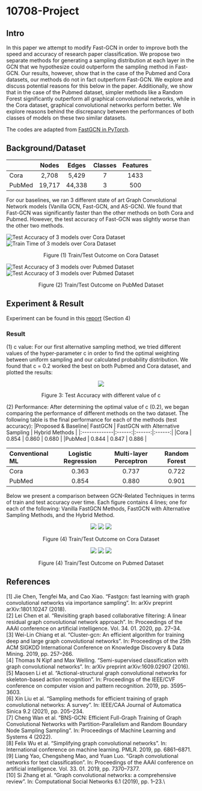 # 10708-Project

## Intro
In this paper we attempt to modify Fast-GCN in order to improve both the speed and accuracy of research paper classification. We propose two separate methods for generating a sampling distribution at each layer in the GCN that we hypothesize could outperform the sampling method in Fast-GCN. Our results, however, show that in the case of the Pubmed and Cora datasets, our methods do not in fact outperform Fast-GCN. We explore and discuss potential reasons for this below in the paper. Additionally, we show that in the case of the Pubmed dataset, simpler methods like a Random Forest significantly outperform all graphical convolutional networks, while in the Cora dataset, graphical convolutional networks perform better. We explore reasons behind the discrepancy between the performances of both classes of models on these two similar datasets.

The codes are adapted from [FastGCN in PyTorch](https://github.com/Gkunnan97/FastGCN_pytorch).

## Background/Dataset
|              | Nodes | Edges | Classes | Features |
|:-------------|:------:|:------:|:------:|:------:|
|Cora     |  2,708 |  5,429 |  7 |  1433 |
|PubMed       |  19,717 |  44,338 |  3 |  500 |

For our baselines, we ran 3 different state of art Graph Convolutional Network models (Vanilla GCN, Fast-GCN, and AS-GCN). We found that Fast-GCN was significantly faster than the other methods on both Cora and Pubmed. However, the test accuracy of Fast-GCN was slightly worse than the other two methods.

![Test Accuracy of 3 models over Cora Dataset](https://github.com/Mr-Msz/10708-Project/blob/main/Images/Pre_Test_Acc_Cora.png)
![Train Time of 3 models over Cora Dataset](https://github.com/Mr-Msz/10708-Project/blob/main/Images/Pre_Train_Time_Cora.png)
<p align="center">Figure (1) Train/Test Outcome on Cora Dataset</p>

 
![Test Accuracy of 3 models over Pubmed Dataset](https://github.com/Mr-Msz/10708-Project/blob/main/Images/Pre_Test_Acc_Pub.png)
![Test Accuracy of 3 models over Pubmed Dataset](https://github.com/Mr-Msz/10708-Project/blob/main/Images/Pre_Train_Time_Pub.png)
<p align="center">Figure (2) Train/Test Outcome on PubMed Dataset</p>

## Experiment & Result
Experiment can be found in this [report](https://github.com/Mr-Msz/10708-Project/blob/main/10708_Final_Project.pdf) (Section 4)
### Result
(1) c value:
For our first alternative sampling method, we tried different values of the hyper-parameter c in order to find the optimal weighting between uniform sampling and our calculated probability distribution. We found that c = 0.2 worked the best on both Pubmed and Cora dataset, and plotted the results:

<p align="center">
  <img src="https://github.com/Mr-Msz/10708-Project/blob/main/Images/c-graph.png" />
</p>
<p align="center">Figure 3: Test Accuracy with different value of c</p>

(2) Performance:
After determining the optimal value of c (0.2), we began comparing the performance of different methods on the two dataset. The following table is the final performance for each of the methods (test accuracy):
|Proposed & Baseline| FastGCN | FastGCN with Alternative Sampling | Hybrid Methods |
|:-------------|:------:|:------:|:------:|
|Cora     |  0.854 |  0.860 |   0.680 |
|PubMed       |  0.844 |  0.847 |   0.886 |

|Conventional ML| Logistic Regression | Multi-layer Perceptron | Random Forest |
|:-------------|:------:|:------:|:------:|
|Cora     |  0.363 |   0.737 |    0.722 |
|PubMed       |  0.854 |   0.880 |    0.901 |

Below we present a comparison between GCN-Related Techniques in terms of train and test accuracy over time. Each figure contains 4 lines; one for each of the following: Vanilla FastGCN Methods, FastGCN with Alternative Sampling Methods, and the Hybrid Method.

<p align="center">
  <img src="https://github.com/Mr-Msz/10708-Project/blob/main/Images/Train_Acc_Cora.png" />
  <img src="https://github.com/Mr-Msz/10708-Project/blob/main/Images/Test_Acc_Cora.png" />
   <img src="https://github.com/Mr-Msz/10708-Project/blob/main/Images/Train_Time_Cora.png" />
</p>
<p align="center">Figure (4) Train/Test Outcome on Cora Dataset</p>

<p align="center">
  <img src="https://github.com/Mr-Msz/10708-Project/blob/main/Images/Train_Acc_Pubmed.png" />
  <img src="https://github.com/Mr-Msz/10708-Project/blob/main/Images/Test_Acc_Pubmed.png" />
   <img src="https://github.com/Mr-Msz/10708-Project/blob/main/Images/Train_Time_Pubmed.png" />
</p>
<p align="center">Figure (4) Train/Test Outcome on Pubmed Dataset</p>

## References
[1] Jie Chen, Tengfei Ma, and Cao Xiao. “Fastgcn: fast learning with graph convolutional networks via importance sampling”. In: arXiv preprint arXiv:1801.10247 (2018).\
[2] Lei Chen et al. “Revisiting graph based collaborative filtering: A linear residual graph convolutional network approach”. In: Proceedings of the AAAI conference on artificial intelligence. Vol. 34. 01. 2020, pp. 27–34.\
[3] Wei-Lin Chiang et al. “Cluster-gcn: An efficient algorithm for training deep and large graph convolutional networks”. In: Proceedings of the 25th ACM SIGKDD International Conference on Knowledge Discovery & Data Mining. 2019, pp. 257–266.\
[4] Thomas N Kipf and Max Welling. “Semi-supervised classification with graph convolutional networks”. In: arXiv preprint arXiv:1609.02907 (2016).\
[5] Maosen Li et al. “Actional-structural graph convolutional networks for skeleton-based action recognition”. In: Proceedings of the IEEE/CVF conference on computer vision and pattern recognition. 2019, pp. 3595–3603.\
[6] Xin Liu et al. “Sampling methods for efficient training of graph convolutional networks: A survey”. In: IEEE/CAA Journal of Automatica Sinica 9.2 (2021), pp. 205–234.\
[7] Cheng Wan et al. “BNS-GCN: Efficient Full-Graph Training of Graph Convolutional Networks with Partition-Parallelism and Random Boundary Node Sampling Sampling”. In: Proceedings of Machine Learning and Systems 4 (2022).\
[8] Felix Wu et al. “Simplifying graph convolutional networks”. In: International conference on machine learning. PMLR. 2019, pp. 6861–6871.\
[9] Liang Yao, Chengsheng Mao, and Yuan Luo. “Graph convolutional networks for text classification”. In: Proceedings of the AAAI conference on artificial intelligence. Vol. 33. 01. 2019, pp. 7370–7377.\
[10] Si Zhang et al. “Graph convolutional networks: a comprehensive review”. In: Computational Social Networks 6.1 (2019), pp. 1–23.\
